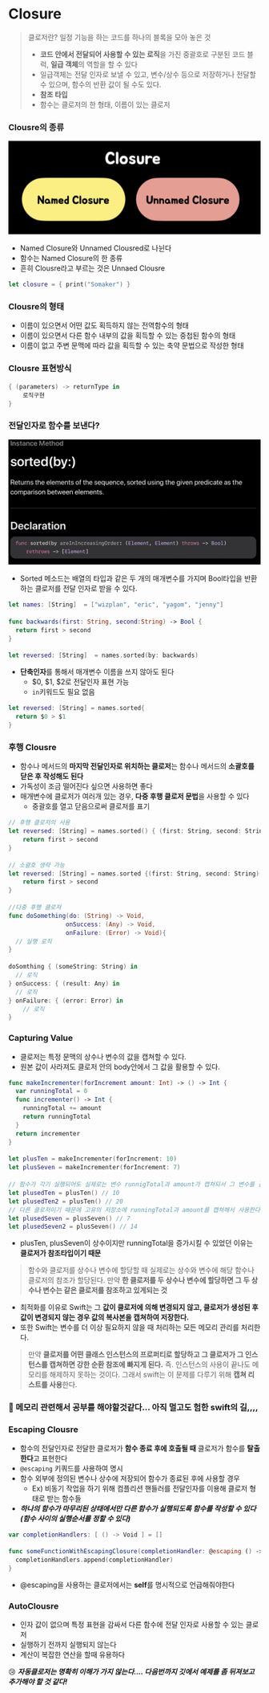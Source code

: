 # Closure

>  클로저란? 일정 기능을 하는 코드를 하나의 블록을 모아 놓은 것
>
> * **코드 안에서 전달되어 사용할 수 있는 로직**을 가진 중괄호로 구분된 코드 블럭, **일급 객체**의 역할을 할 수 있다
> * 일급객체는 전달 인자로 보낼 수 있고, 변수/상수 등으로 저장하거나 전달할 수 있으며, 함수의 반환 값이 될 수도 있다.
> * **참조 타입**
> * 함수는 클로저의 한 형태, 이름이 있는 클로저

### Clousre의 종류

![image-20220224135204909](./closure/1.png)

* Named Closure와 Unnamed Clousred로 나뉜다
* 함수는 Named Closure의 한 종류
* 흔히 Clousre라고 부르는 것은 Unnaed Clousre

```swift
let closure = { print("Somaker") }
```



### Clousre의 형태

* 이름이 있으면서 어떤 값도 획득하지 않는 전역함수의 형태
* 이름이 있으면서 다른 함수 내부의 값을 획득할 수 있는 중첩된 함수의 형태
* 이름이 없고 주변 문맥에 따라 값을 획득할 수 있는 축약 문법으로 작성한 형태



### Clousre 표현방식

```swift
{ (parameters) -> returnType in
	로직구현
}
```



### 전달인자로 함수를 보낸다?

![image-20220224141342705](./closure/2.png)

* Sorted 메소드는 배열의 타입과 같은 두 개의 매개변수를 가지며 Bool타입을 반환하는 클로저를 전달 인자로 받을 수 있다.

```swift
let names: [String]  = ["wizplan", "eric", "yagom", "jenny"]

func backwards(first: String, second:String) -> Bool {
  return first > second
}

let reversed: [String]  = names.sorted(by: backwards)
```

* **단축인자**를 통해서 매개변수 이름을 쓰지 않아도 된다
  * $0, $1, $2로 전달인자 표현 가능 
  * `in`키워드도 필요 없음

```swift
let reversed: [String] = names.sorted{
  return $0 > $1
}
```



### 후행 Clousre

* 함수나 메서드의 **마지막 전달인자로 위치하는 클로저**는 함수나 메서드의 **소괄호를 닫은 후 작성해도 된다**
* 가독성이 조금 떨어진다 싶으면 사용하면 좋다
* 매개변수에 클로저가 여러개 있는 경우, **다중 후행 클로저 문법**을 사용할 수 있다
  * 중괄호를 열고 닫음으로써 클로저를 표기

```swift
// 후행 클로저의 사용
let reversed: [String] = names.sorted() { (first: String, second: String) -> Bool in
	return first > second  
}

// 소괄호 생략 가능
let reversed: [String] = names.sorted {(first: String, second: String) -> Bool in
	return first > second  
}

//다중 후행 클로져
func doSomething(do: (String) -> Void,
                onSuccess: (Any) -> Void,
                onFailure: (Error) -> Void){
  // 실행 로직
}

doSomthing { (someString: String) in
  // 로직
} onSuccess: { (result: Any) in
  // 로직
} onFailure: { (error: Error) in
	// 로직
}
```



### Capturing Value

* 클로저는 특정 문맥의 상수나 변수의 값을 캡쳐할 수 있다.
* 원본 값이 사라져도 클로저 안의 body안에서 그 값을 활용할 수 있다.

```swift
func makeIncrementer(forIncrement amount: Int) -> () -> Int {
  var runningTotal = 0
  func incrementer() -> Int {
    runningTotal += amount
    return runningTotal
  }
  return incrementer
}

let plusTen = makeIncrementer(forIncrement: 10)
let plusSeven = makeIncrementer(forIncrement: 7)

// 함수가 각기 실행되어도 실제로는 변수 runnigTotal과 amount가 캡쳐되서 그 변수를 공유하기 때문에 누적된 결과를 가진다.
let plusedTen = plusTen() // 10
let plusedTen2 = plusTen() // 20
// 다른 클로저이기 때문에 고유의 저장소에 runningTotal과 amount를 캡쳐해서 사용한다.
let plusedSeven = plusSeven() // 7
let plusedSeven2 = plusSeven() // 14
```

- plusTen, plusSeven이 상수이지만 runningTotal을 증가시킬 수 있었던 이유는 **클로저가 참조타입이기 때문**

> 함수와 클로저를 상수나 변수에 할당할 때 실제로는 상수와 변수에 해당 함수나 클로저의 참조가 할당된다. 만약 **한 클로저를 두 상수나 변수에 할당하면 그 두 상수나 변수는 같은 클로저를 참조하고 있게되는 것**

- 최적화를 이유로 Swift는 그 **값이 클로저에 의해 변경되지 않고, 클로저가 생성된 후 값이 변경되지 않는 경우 값의 복사본을 캡쳐하여 저장한다.**
- 또한 Swift는 변수를 더 이상 필요하지 않을 때 처리하는 모든 메모리 관리를 처리한다.

> 만약 **클로저를 어떤 클래스 인스턴스의 프로퍼티로 할당하고 그 클로저가 그 인스턴스를 캡쳐하면 강한 순환 참조에 빠지게 된다.** 즉. 인스턴스의 사용이 끝나도 메모리를 해제하지 못하는 것이다. 그래서 swift는 이 문제를 다루기 위해 **캡쳐 리스트를 사용**한다.



### 🥲 메모리 관련해서 공부를 해야할것같다... 아직 멀고도 험한 swift의 길,,,,

### Escaping Clousre

* 함수의 전달인자로 전달한 클로저가 **함수 종료 후에 호출될 때** 클로저가 함수를 **탈출한다**고 표현한다 
* `@escaping` 키쿼드를 사용하여 명시
* 함수 외부에 정의된 변수나 상수에 저장되어 함수가 종료된 후에 사용할 경우
  * Ex) 비동기 작업을 하기 위해 컴플리션 핸들러를 전달인자를 이용해 클로저 형태로 받는 함수들
* ***하나의 함수가 마무리된 상태에서만 다른 함수가 실행되도록 함수를 작성할 수 있다 (함수 사이의 실행순서를 정할 수 있다)***

```swift
var completionHandlers: [ () -> Void ] = []

func someFunctionWithEscapingClosure(completionHandler: @escaping () -> Void){
  completionHandlers.append(completionHandler)
}
```

* @escaping을 사용하는 클로저에서는 **self**를 명시적으로 언급해줘야한다



### AutoClousre

* 인자 값이 없으며 특정 표현을 감싸서 다른 함수에 전달 인자로 사용할 수 있는 클로저
* 실행하기 전까지 실행되지 않는다
* 계산이 복잡한 연산을 할때 유용하다

😢 ***자동클로저는 명확히 이해가 가지 않는다.... 다음번까지 깃에서 예제를 좀 뒤져보고 추가해야 할 것 같다!***



